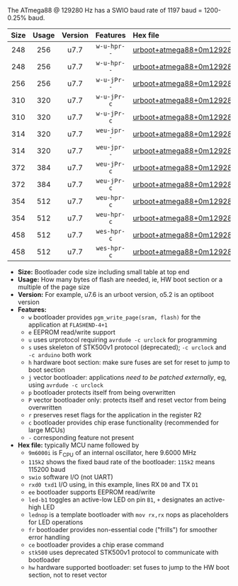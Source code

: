 The ATmega88 @ 129280 Hz has a SWIO baud rate of 1197 baud = 1200-0.25% baud.

|Size|Usage|Version|Features|Hex file|
|:-:|:-:|:-:|:-:|:--|
|248|256|u7.7|`w-u-hpr--`|[urboot+atmega88+0m129280i++++1k2_swio_rxd0_txd1_led+b5_hw.hex](https://raw.githubusercontent.com/stefanrueger/urboot.hex/main/mcus/atmega88/internal_oscillator/fint+0m129280_Hz/br++++1k2_bps/urboot+atmega88+0m129280i++++1k2_swio_rxd0_txd1_led+b5_hw.hex)|
|248|256|u7.7|`w-u-hpr--`|[urboot+atmega88+0m129280i++++1k2_swio_rxd0_txd1_lednop_hw.hex](https://raw.githubusercontent.com/stefanrueger/urboot.hex/main/mcus/atmega88/internal_oscillator/fint+0m129280_Hz/br++++1k2_bps/urboot+atmega88+0m129280i++++1k2_swio_rxd0_txd1_lednop_hw.hex)|
|256|256|u7.7|`w-u-jPr--`|[urboot+atmega88+0m129280i++++1k2_swio_rxd0_txd1.hex](https://raw.githubusercontent.com/stefanrueger/urboot.hex/main/mcus/atmega88/internal_oscillator/fint+0m129280_Hz/br++++1k2_bps/urboot+atmega88+0m129280i++++1k2_swio_rxd0_txd1.hex)|
|310|320|u7.7|`w-u-jPr-c`|[urboot+atmega88+0m129280i++++1k2_swio_rxd0_txd1_led+b5_fr_ce.hex](https://raw.githubusercontent.com/stefanrueger/urboot.hex/main/mcus/atmega88/internal_oscillator/fint+0m129280_Hz/br++++1k2_bps/urboot+atmega88+0m129280i++++1k2_swio_rxd0_txd1_led+b5_fr_ce.hex)|
|310|320|u7.7|`w-u-jPr-c`|[urboot+atmega88+0m129280i++++1k2_swio_rxd0_txd1_lednop_fr_ce.hex](https://raw.githubusercontent.com/stefanrueger/urboot.hex/main/mcus/atmega88/internal_oscillator/fint+0m129280_Hz/br++++1k2_bps/urboot+atmega88+0m129280i++++1k2_swio_rxd0_txd1_lednop_fr_ce.hex)|
|314|320|u7.7|`weu-jpr--`|[urboot+atmega88+0m129280i++++1k2_swio_rxd0_txd1_ee_led+b5.hex](https://raw.githubusercontent.com/stefanrueger/urboot.hex/main/mcus/atmega88/internal_oscillator/fint+0m129280_Hz/br++++1k2_bps/urboot+atmega88+0m129280i++++1k2_swio_rxd0_txd1_ee_led+b5.hex)|
|314|320|u7.7|`weu-jpr--`|[urboot+atmega88+0m129280i++++1k2_swio_rxd0_txd1_ee_lednop.hex](https://raw.githubusercontent.com/stefanrueger/urboot.hex/main/mcus/atmega88/internal_oscillator/fint+0m129280_Hz/br++++1k2_bps/urboot+atmega88+0m129280i++++1k2_swio_rxd0_txd1_ee_lednop.hex)|
|372|384|u7.7|`weu-jPr-c`|[urboot+atmega88+0m129280i++++1k2_swio_rxd0_txd1_ee_led+b5_fr_ce.hex](https://raw.githubusercontent.com/stefanrueger/urboot.hex/main/mcus/atmega88/internal_oscillator/fint+0m129280_Hz/br++++1k2_bps/urboot+atmega88+0m129280i++++1k2_swio_rxd0_txd1_ee_led+b5_fr_ce.hex)|
|372|384|u7.7|`weu-jPr-c`|[urboot+atmega88+0m129280i++++1k2_swio_rxd0_txd1_ee_lednop_fr_ce.hex](https://raw.githubusercontent.com/stefanrueger/urboot.hex/main/mcus/atmega88/internal_oscillator/fint+0m129280_Hz/br++++1k2_bps/urboot+atmega88+0m129280i++++1k2_swio_rxd0_txd1_ee_lednop_fr_ce.hex)|
|354|512|u7.7|`weu-hpr-c`|[urboot+atmega88+0m129280i++++1k2_swio_rxd0_txd1_ee_led+b5_fr_ce_hw.hex](https://raw.githubusercontent.com/stefanrueger/urboot.hex/main/mcus/atmega88/internal_oscillator/fint+0m129280_Hz/br++++1k2_bps/urboot+atmega88+0m129280i++++1k2_swio_rxd0_txd1_ee_led+b5_fr_ce_hw.hex)|
|354|512|u7.7|`weu-hpr-c`|[urboot+atmega88+0m129280i++++1k2_swio_rxd0_txd1_ee_lednop_fr_ce_hw.hex](https://raw.githubusercontent.com/stefanrueger/urboot.hex/main/mcus/atmega88/internal_oscillator/fint+0m129280_Hz/br++++1k2_bps/urboot+atmega88+0m129280i++++1k2_swio_rxd0_txd1_ee_lednop_fr_ce_hw.hex)|
|458|512|u7.7|`wes-hpr-c`|[urboot+atmega88+0m129280i++++1k2_swio_rxd0_txd1_ee_led+b5_fr_ce_stk500_hw.hex](https://raw.githubusercontent.com/stefanrueger/urboot.hex/main/mcus/atmega88/internal_oscillator/fint+0m129280_Hz/br++++1k2_bps/urboot+atmega88+0m129280i++++1k2_swio_rxd0_txd1_ee_led+b5_fr_ce_stk500_hw.hex)|
|458|512|u7.7|`wes-hpr-c`|[urboot+atmega88+0m129280i++++1k2_swio_rxd0_txd1_ee_lednop_fr_ce_stk500_hw.hex](https://raw.githubusercontent.com/stefanrueger/urboot.hex/main/mcus/atmega88/internal_oscillator/fint+0m129280_Hz/br++++1k2_bps/urboot+atmega88+0m129280i++++1k2_swio_rxd0_txd1_ee_lednop_fr_ce_stk500_hw.hex)|

- **Size:** Bootloader code size including small table at top end
- **Usage:** How many bytes of flash are needed, ie, HW boot section or a multiple of the page size
- **Version:** For example, u7.6 is an urboot version, o5.2 is an optiboot version
- **Features:**
  + `w` bootloader provides `pgm_write_page(sram, flash)` for the application at `FLASHEND-4+1`
  + `e` EEPROM read/write support
  + `u` uses urprotocol requiring `avrdude -c urclock` for programming
  + `s` uses skeleton of STK500v1 protocol (deprecated); `-c urclock` and `-c arduino` both work
  + `h` hardware boot section: make sure fuses are set for reset to jump to boot section
  + `j` vector bootloader: applications *need to be patched externally*, eg, using `avrdude -c urclock`
  + `p` bootloader protects itself from being overwritten
  + `P` vector bootloader only: protects itself and reset vector from being overwritten
  + `r` preserves reset flags for the application in the register R2
  + `c` bootloader provides chip erase functionality (recommended for large MCUs)
  + `-` corresponding feature not present
- **Hex file:** typically MCU name followed by
  + `9m6000i` is F<sub>CPU</sub> of an internal oscillator, here 9.6000 MHz
  + `115k2` shows the fixed baud rate of the bootloader: `115k2` means 115200 baud
  + `swio` software I/O (not UART)
  + `rxd0 txd1` I/O using, in this example, lines RX `D0` and TX `D1`
  + `ee` bootloader supports EEPROM read/write
  + `led-b1` toggles an active-low LED on pin `B1`, `+` designates an active-high LED
  + `lednop` is a template bootloader with `mov rx,rx` nops as placeholders for LED operations
  + `fr` bootloader provides non-essential code ("frills") for smoother error handling
  + `ce` bootloader provides a chip erase command
  + `stk500` uses deprecated STK500v1 protocol to communicate with bootloader
  + `hw` hardware supported bootloader: set fuses to jump to the HW boot section, not to reset vector
